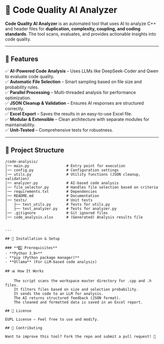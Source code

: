 # 🚀 Code Quality AI Analyzer

**Code Quality AI Analyzer** is an automated tool that uses AI to analyze C++ and header files for **duplication, complexity, coupling, and coding standards**. The tool scans, evaluates, and provides actionable insights into code quality.

---

## 📌 Features
✅ **AI-Powered Code Analysis** – Uses LLMs like DeepSeek-Coder and Qwen to evaluate code quality.  
✅ **Automatic File Selection** – Smart sampling based on file size and probability rules.  
✅ **Parallel Processing** – Multi-threaded analysis for performance optimization.  
✅ **JSON Cleanup & Validation** – Ensures AI responses are structured correctly.  
✅ **Excel Export** – Saves the results in an easy-to-use Excel file.  
✅ **Modular & Extensible** – Clean architecture with separate modules for maintainability.  
✅ **Unit-Tested** – Comprehensive tests for robustness.  

---

## 📁 Project Structure
```plaintext
/code-analysis/
│── main.py                 # Entry point for execution
│── config.py               # Configuration settings
│── utils.py                # Utility functions (JSON cleanup, validation)
│── analyzer.py             # AI-based code analysis
│── file_selector.py        # Handles file selection based on criteria
│── requirements.txt        # Dependencies
│── README.md               # Documentation
│── tests/                  # Unit tests
│   ├── test_utils.py       # Tests for utils.py
│   ├── test_analyzer.py    # Tests for analyzer.py
│── .gitignore              # Git ignored files
│── code_analysis.xlsx      # (Generated) Analysis results file


---

## 🔧 Installation & Setup

### **1️⃣ Prerequisites**
- **Python 3.8+**
- **pip (Python package manager)**
- **Ollama** (For LLM-based code analysis)

## 📊 How It Works

    The script scans the workspace master directory for .cpp and .h files.
    It filters files based on size and selection probability.
    It sends the code to an LLM for analysis.
    The AI returns structured feedback (JSON format).
    The cleaned and formatted data is saved in an Excel report.

## 🔗 License

EUPL License – Feel free to use and modify.

## 🌟 Contributing

Want to improve this tool? Fork the repo and submit a pull request! 🚀